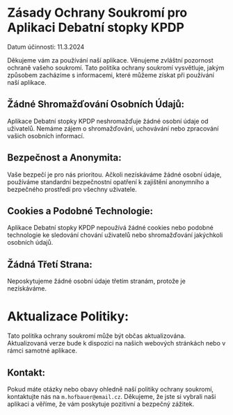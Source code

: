 # Zásady Ochrany Soukromí pro Aplikaci Debatní stopky KPDP

Datum účinnosti: 11.3.2024

Děkujeme vám za používání naší aplikace. Věnujeme zvláštní pozornost ochraně vašeho soukromí. Tato politika ochrany soukromí vysvětluje, jakým způsobem zacházíme s informacemi, které můžeme získat při používání naší aplikace.

## Žádné Shromažďování Osobních Údajů:

Aplikace Debatní stopky KPDP neshromažďuje žádné osobní údaje od uživatelů. Nemáme zájem o shromažďování, uchovávání nebo zpracování vašich osobních informací.

## Bezpečnost a Anonymita:

Vaše bezpečí je pro nás prioritou. Ačkoli nezískáváme žádné osobní údaje, používáme standardní bezpečnostní opatření k zajištění anonymního a bezpečného prostředí pro všechny uživatele.

## Cookies a Podobné Technologie:

Aplikace Debatní stopky KPDP nepoužívá žádné cookies nebo podobné technologie ke sledování chování uživatelů nebo shromažďování jakýchkoli osobních údajů.

## Žádná Třetí Strana:

Neposkytujeme žádné osobní údaje třetím stranám, protože je nezískáváme.

# Aktualizace Politiky:

Tato politika ochrany soukromí může být občas aktualizována. Aktualizovaná verze bude k dispozici na našich webových stránkách nebo v rámci samotné aplikace.

## Kontakt:

Pokud máte otázky nebo obavy ohledně naší politiky ochrany soukromí, kontaktujte nás na `m.hofbauer@email.cz`.
Děkujeme, že jste si vybrali naši aplikaci a věříme, že vám poskytuje pozitivní a bezpečný zážitek.
